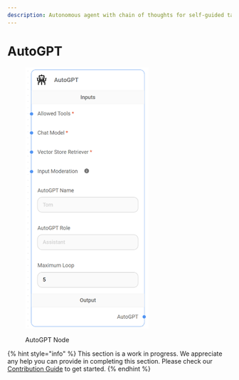 ```yaml
---
description: Autonomous agent with chain of thoughts for self-guided task completion.
---
```


# AutoGPT

<figure><img src="../../../.gitbook/assets/image (12).png" alt="" width="277"><figcaption><p>AutoGPT Node</p></figcaption></figure>

{% hint style="info" %}
This section is a work in progress. We appreciate any help you can provide in completing this section. Please check our [Contribution Guide](../../../CONTRIBUTING.md) to get started.
{% endhint %}
